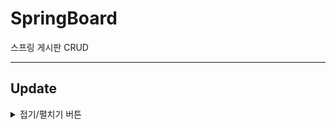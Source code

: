 # SpringBoard

스프링 게시판 CRUD 

---
## Update
<details>
<summary>접기/펼치기 버튼</summary>
<div markdown="1">

|날짜|내용|버전|
|--|--|--|
|23.02.01|boardCRUD 제작|v1.0|
|23.02.02|Ajax 비동기 처리 추가|v1.1|

</div>
</details>
